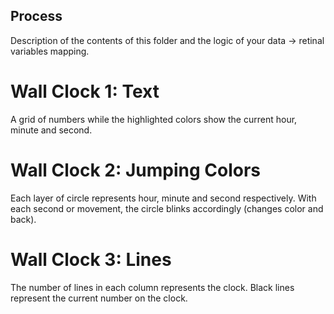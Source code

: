 ## Process

Description of the contents of this folder and the logic of your data → retinal variables mapping.

# Wall Clock 1: Text

A grid of numbers while the highlighted colors show the current hour, minute and second.


# Wall Clock 2: Jumping Colors

Each layer of circle represents hour, minute and second respectively.
With each second or movement, the circle blinks accordingly (changes color and back).


# Wall Clock 3: Lines

The number of lines in each column represents the clock.
Black lines represent the current number on the clock.